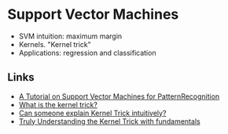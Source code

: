 # Support Vector Machines

* SVM intuition: maximum margin
* Kernels. "Kernel trick"
* Applications: regression and classification

## Links
* [A Tutorial on Support Vector Machines for PatternRecognition](https://www.microsoft.com/en-us/research/wp-content/uploads/2016/02/svmtutorial.pdf)
* [What is the kernel trick?](https://www.quora.com/What-is-the-kernel-trick)
* [Can someone explain Kernel Trick intuitively?](https://www.reddit.com/r/MachineLearning/comments/1joh9v/can_someone_explain_kernel_trick_intuitively/)
* [Truly Understanding the Kernel Trick with fundamentals](https://towardsdatascience.com/truly-understanding-the-kernel-trick-1aeb11560769)
